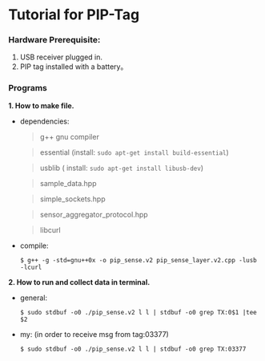 # Tutorial for PIP-Tag

### Hardware Prerequisite:
 1. USB receiver plugged in.
 2. PIP tag installed with a battery。

### Programs

 **1. How to make file.**

- dependencies:
  > g++ gnu compiler

  > essential (install: `sudo apt-get install build-essential`)
 
  > usblib ( install: `sudo apt-get install libusb-dev`)
 
  > sample_data.hpp
 
  > simple_sockets.hpp
 
  > sensor_aggregator_protocol.hpp
 
  > libcurl

- compile:

  `$ g++ -g -std=gnu++0x -o pip_sense.v2 pip_sense_layer.v2.cpp -lusb -lcurl`


 **2. How to run and collect data in terminal.**

- general: 
  
  `$ sudo stdbuf -o0 ./pip_sense.v2 l l | stdbuf -o0 grep TX:0$1 |tee $2`

- my: (in order to receive msg from tag:03377)
  
  `$ sudo stdbuf -o0 ./pip_sense.v2 l l | stdbuf -o0 grep TX:03377`
